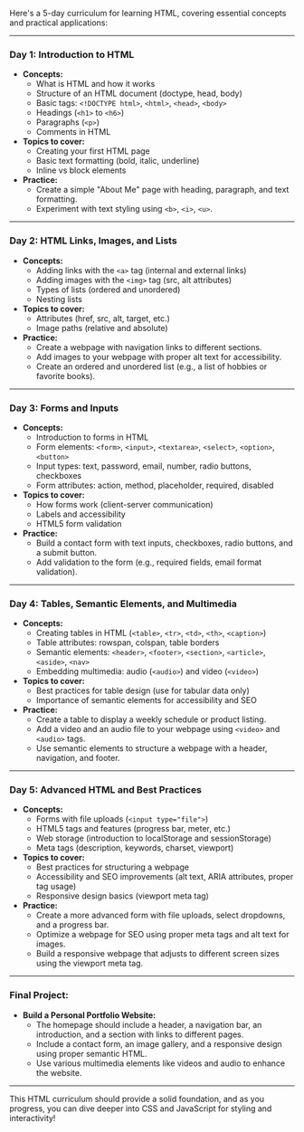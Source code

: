 Here's a 5-day curriculum for learning HTML, covering essential concepts and practical applications:

---

### **Day 1: Introduction to HTML**
- **Concepts:**
  - What is HTML and how it works
  - Structure of an HTML document (doctype, head, body)
  - Basic tags: `<!DOCTYPE html>`, `<html>`, `<head>`, `<body>`
  - Headings (`<h1>` to `<h6>`)
  - Paragraphs (`<p>`)
  - Comments in HTML
- **Topics to cover:**
  - Creating your first HTML page
  - Basic text formatting (bold, italic, underline)
  - Inline vs block elements
- **Practice:**
  - Create a simple "About Me" page with heading, paragraph, and text formatting.
  - Experiment with text styling using `<b>`, `<i>`, `<u>`.

---

### **Day 2: HTML Links, Images, and Lists**
- **Concepts:**
  - Adding links with the `<a>` tag (internal and external links)
  - Adding images with the `<img>` tag (src, alt attributes)
  - Types of lists (ordered and unordered)
  - Nesting lists
- **Topics to cover:**
  - Attributes (href, src, alt, target, etc.)
  - Image paths (relative and absolute)
- **Practice:**
  - Create a webpage with navigation links to different sections.
  - Add images to your webpage with proper alt text for accessibility.
  - Create an ordered and unordered list (e.g., a list of hobbies or favorite books).

---

### **Day 3: Forms and Inputs**
- **Concepts:**
  - Introduction to forms in HTML
  - Form elements: `<form>`, `<input>`, `<textarea>`, `<select>`, `<option>`, `<button>`
  - Input types: text, password, email, number, radio buttons, checkboxes
  - Form attributes: action, method, placeholder, required, disabled
- **Topics to cover:**
  - How forms work (client-server communication)
  - Labels and accessibility
  - HTML5 form validation
- **Practice:**
  - Build a contact form with text inputs, checkboxes, radio buttons, and a submit button.
  - Add validation to the form (e.g., required fields, email format validation).

---

### **Day 4: Tables, Semantic Elements, and Multimedia**
- **Concepts:**
  - Creating tables in HTML (`<table>`, `<tr>`, `<td>`, `<th>`, `<caption>`)
  - Table attributes: rowspan, colspan, table borders
  - Semantic elements: `<header>`, `<footer>`, `<section>`, `<article>`, `<aside>`, `<nav>`
  - Embedding multimedia: audio (`<audio>`) and video (`<video>`)
- **Topics to cover:**
  - Best practices for table design (use for tabular data only)
  - Importance of semantic elements for accessibility and SEO
- **Practice:**
  - Create a table to display a weekly schedule or product listing.
  - Add a video and an audio file to your webpage using `<video>` and `<audio>` tags.
  - Use semantic elements to structure a webpage with a header, navigation, and footer.

---

### **Day 5: Advanced HTML and Best Practices**
- **Concepts:**
  - Forms with file uploads (`<input type="file">`)
  - HTML5 tags and features (progress bar, meter, etc.)
  - Web storage (introduction to localStorage and sessionStorage)
  - Meta tags (description, keywords, charset, viewport)
- **Topics to cover:**
  - Best practices for structuring a webpage
  - Accessibility and SEO improvements (alt text, ARIA attributes, proper tag usage)
  - Responsive design basics (viewport meta tag)
- **Practice:**
  - Create a more advanced form with file uploads, select dropdowns, and a progress bar.
  - Optimize a webpage for SEO using proper meta tags and alt text for images.
  - Build a responsive webpage that adjusts to different screen sizes using the viewport meta tag.

---

### **Final Project:**
- **Build a Personal Portfolio Website:**
  - The homepage should include a header, a navigation bar, an introduction, and a section with links to different pages.
  - Include a contact form, an image gallery, and a responsive design using proper semantic HTML.
  - Use various multimedia elements like videos and audio to enhance the website.

---

This HTML curriculum should provide a solid foundation, and as you progress, you can dive deeper into CSS and JavaScript for styling and interactivity!
